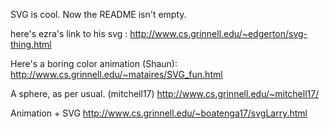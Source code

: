 SVG is cool. Now the README isn't empty.

here's ezra's link to his svg : 
http://www.cs.grinnell.edu/~edgerton/svg-thing.html

Here's a boring color animation (Shaun):
http://www.cs.grinnell.edu/~mataires/SVG_fun.html

A sphere, as per usual. (mitchell17)
http://www.cs.grinnell.edu/~mitchell17/

Animation + SVG
http://www.cs.grinnell.edu/~boatenga17/svgLarry.html
